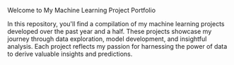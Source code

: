 Welcome to My Machine Learning Project Portfolio

In this repository, you'll find a compilation of my machine learning projects developed over the past year and a half. These projects showcase my journey through data exploration, model development, and insightful analysis. Each project reflects my passion for harnessing the power of data to derive valuable insights and predictions.
